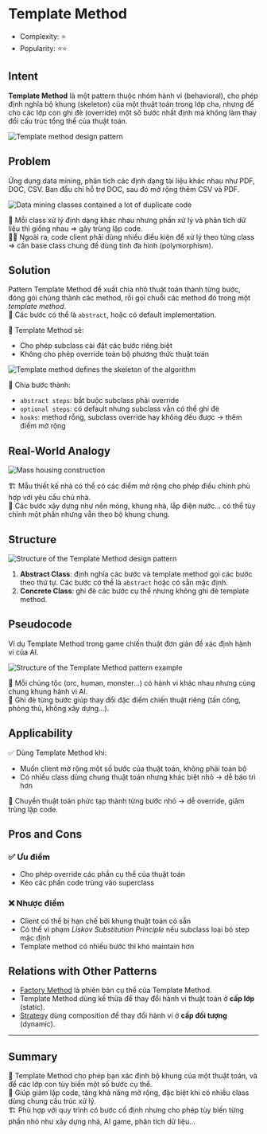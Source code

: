 # Template Method
- Complexity: ⭐
- Popularity: ⭐⭐
## Intent

**Template Method** là một pattern thuộc nhóm hành vi (behavioral), cho phép định nghĩa bộ khung (skeleton) của một thuật toán trong lớp cha, nhưng để cho các lớp con ghi đè (override) một số bước nhất định mà không làm thay đổi cấu trúc tổng thể của thuật toán.

![Template method design pattern](https://refactoring.guru/images/patterns/content/template-method/template-method.png)

## Problem

Ứng dụng data mining, phân tích các định dạng tài liệu khác nhau như PDF, DOC, CSV. Ban đầu chỉ hỗ trợ DOC, sau đó mở rộng thêm CSV và PDF.

![Data mining classes contained a lot of duplicate code](https://refactoring.guru/images/patterns/diagrams/template-method/problem.png)

🔁 Mỗi class xử lý định dạng khác nhau nhưng phần xử lý và phân tích dữ liệu thì giống nhau ⇒ gây trùng lặp code.  
😵‍💫 Ngoài ra, code client phải dùng nhiều điều kiện để xử lý theo từng class ⇒ cần base class chung để dùng tính đa hình (polymorphism).

## Solution

Pattern Template Method đề xuất chia nhỏ thuật toán thành từng bước, đóng gói chúng thành các method, rồi gọi chuỗi các method đó trong một _template method_.  
🔧 Các bước có thể là `abstract`, hoặc có default implementation.

📌 Template Method sẽ:
- Cho phép subclass cài đặt các bước riêng biệt
- Không cho phép override toàn bộ phương thức thuật toán

![Template method defines the skeleton of the algorithm](https://refactoring.guru/images/patterns/diagrams/template-method/solution-en.png)

👣 Chia bước thành:
- `abstract steps`: bắt buộc subclass phải override
- `optional steps`: có default nhưng subclass vẫn có thể ghi đè
- `hooks`: method rỗng, subclass override hay không đều được → thêm điểm mở rộng

## Real-World Analogy

![Mass housing construction](https://refactoring.guru/images/patterns/diagrams/template-method/live-example.png)

🏗 Mẫu thiết kế nhà có thể có các điểm mở rộng cho phép điều chỉnh phù hợp với yêu cầu chủ nhà.  
📐 Các bước xây dựng như nền móng, khung nhà, lắp điện nước... có thể tùy chỉnh một phần nhưng vẫn theo bộ khung chung.

## Structure

![Structure of the Template Method design pattern](https://refactoring.guru/images/patterns/diagrams/template-method/structure-indexed.png)

1. **Abstract Class**: định nghĩa các bước và template method gọi các bước theo thứ tự. Các bước có thể là `abstract` hoặc có sẵn mặc định.
2. **Concrete Class**: ghi đè các bước cụ thể nhưng không ghi đè template method.

## Pseudocode

Ví dụ Template Method trong game chiến thuật đơn giản để xác định hành vi của AI.

![Structure of the Template Method pattern example](https://refactoring.guru/images/patterns/diagrams/template-method/example.png)

🤖 Mỗi chủng tộc (orc, human, monster...) có hành vi khác nhau nhưng cùng chung khung hành vi AI.  
🔄 Ghi đè từng bước giúp thay đổi đặc điểm chiến thuật riêng (tấn công, phòng thủ, không xây dựng...).

## Applicability

✅ Dùng Template Method khi:
- Muốn client mở rộng một số bước của thuật toán, không phải toàn bộ
- Có nhiều class dùng chung thuật toán nhưng khác biệt nhỏ → dễ bảo trì hơn

🧹 Chuyển thuật toán phức tạp thành từng bước nhỏ → dễ override, giảm trùng lặp code.

## Pros and Cons

### ✅ Ưu điểm
- Cho phép override các phần cụ thể của thuật toán
- Kéo các phần code trùng vào superclass

### ❌ Nhược điểm
- Client có thể bị hạn chế bởi khung thuật toán có sẵn
- Có thể vi phạm _Liskov Substitution Principle_ nếu subclass loại bỏ step mặc định
- Template method có nhiều bước thì khó maintain hơn

## Relations with Other Patterns

- [Factory Method](https://refactoring.guru/design-patterns/factory-method) là phiên bản cụ thể của Template Method.
- Template Method dùng kế thừa để thay đổi hành vi thuật toán ở **cấp lớp** (static).
- [Strategy](https://refactoring.guru/design-patterns/strategy) dùng composition để thay đổi hành vi ở **cấp đối tượng** (dynamic).

---

## Summary

📄 Template Method cho phép bạn xác định bộ khung của một thuật toán, và để các lớp con tùy biến một số bước cụ thể.  
🔧 Giúp giảm lặp code, tăng khả năng mở rộng, đặc biệt khi có nhiều class dùng chung cấu trúc xử lý.  
🏗 Phù hợp với quy trình có bước cố định nhưng cho phép tùy biến từng phần nhỏ như xây dựng nhà, AI game, phân tích dữ liệu...
